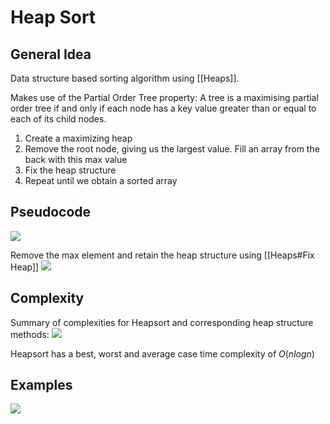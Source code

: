 # Heap Sort
## General Idea
Data structure based sorting algorithm using [[Heaps]].

Makes use of the Partial Order Tree property:
A tree is a maximising partial order tree if and only if each node has a key value greater than or equal to each of its child nodes.

1. Create a maximizing heap
2. Remove the root node, giving us the largest value. Fill an array from the back with this max value
3. Fix the heap structure
4. Repeat until we obtain a sorted array
## Pseudocode
![](https://i.imgur.com/admXX0H.png)

Remove the max element and retain the heap structure using [[Heaps#Fix Heap]]
![](https://i.imgur.com/CUBKrov.png)

## Complexity
Summary of complexities for Heapsort and corresponding heap structure methods:
![](https://i.imgur.com/594IBYA.png)

Heapsort has a best, worst and average case time complexity of $O(nlogn)$
## Examples
![](https://i.imgur.com/Z4vO1rs.png)
